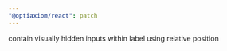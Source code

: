 ```yaml
---
"@optiaxiom/react": patch
---
```


contain visually hidden inputs within label using relative position
